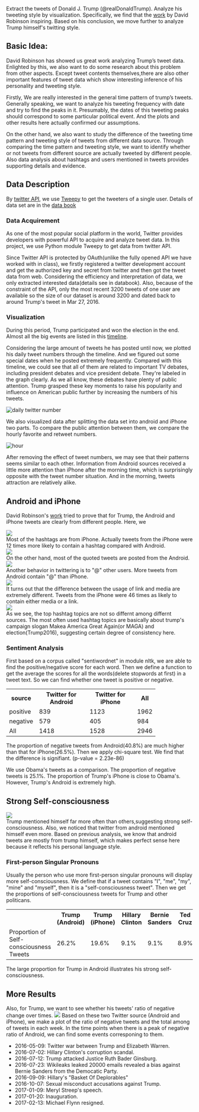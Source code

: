 Extract the tweets of Donald J. Trump (@realDonaldTrump). Analyze his tweeting style by visualization. Specifically, we find that the [work](http://varianceexplained.org/r/trump-tweets/) by David Robinson inspiring. Based on his conclusion, we move further to analyze Trump himself's twitting style.

## Basic Idea:
David Robinson has showed us great work analyzing Trump’s tweet data. Enlighted by this, we also want to do some research about this problem from other aspects. Except tweet contents themselves,there are also other important features of tweet data which show interesting inference of his personality and tweeting style.

Firstly, We are really interested in the general time pattern of trump’s tweets. Generally speaking, we want to analyze his tweeting frequency with date and try to find the peaks in it. Presumably, the dates of this tweeting peaks should correspond to some particular political event. And the plots and other results here actually confirmed our assumptions. 

On the other hand, we also want to study the difference of the tweeting time pattern and tweeting style of tweets from different data source. Through comparing the time pattern and tweeting style, we want to identify whether or not tweets from different source are actually tweeted by different people. Also data analysis about hashtags and users mentioned in tweets provides supporting details and evidence.

## Data Description
By [twitter API](https://dev.twitter.com/overview/api), we use [Tweepy](http://tweepy.readthedocs.io/en/v3.5.0/) to get the tweeters of a single user. Details of data set are in the [data book](databook.pdf)

### Data Acquirement

As one of the most popular social platform in the world, Twitter provides developers with powerful API to acquire and analyze tweet data. In this project, we use Python module Tweepy to get data from twitter API.

Since Twitter API is protected by OAuth(unlike the fully opened API we have worked with in class), we firstly registered a twitter development account and get the authorized key and secret from twitter and then got the tweet data from web. Considering the efficiency and interpretation of data, we only extracted interested data(details see in databook). Also, because of the constraint of the API, only the most recent 3200 tweets of one user are available so the size of our dataset is around 3200 and dated back to around Trump's tweet in Mar 27, 2016.

### Visualization
During this period, Trump participated and won the election in the end. Almost all the big events are listed in this [timeline](https://en.wikipedia.org/wiki/United_States_presidential_election,_2016_timeline#May_2016).

Considering the large amount of tweets he has posted until now, we plotted his daily tweet numbers through the timeline. And we figured out some special dates when he posted extremely frequently. Compared with this timeline, we could see that all of them are related to important TV debates, including president debates and vice president debate. They're labeled in the graph clearly. As we all know, these debates have plenty of public attention. Trump grasped these key moments to raise his popularity and influence on American public further by increasing the numbers of his tweets.

![daily twitter number](image/daily-twitter-number.png)

We also visualized data after splitting the data set into android and iPhone two parts. To compare the public attention between them, we compare the hourly favorite and retweet numbers.

![hour](image/hourly_comparison.png)

After removing the effect of tweet numbers, we may see that their patterns seems similar to each other. Information from Android sources received a little more attention than iPhone after the morning time, which is surprisingly opposite with the tweet number situation. And in the morning, tweets attraction are relatively alike.

## Android and iPhone
David Robinson's [work](http://varianceexplained.org/r/trump-tweets/) tried to prove that for Trump, the Android and iPhone tweets are clearly from different people. Here, we 

<div>
  <div>
    <img src="image/hashtag_proportion.png">
  </div>
  <div>
    Most of the hashtags are from iPhone. Actually tweets from the iPhone were 12 times more likely to contain a hashtag compared with Android.
  </div>
</div>


<div>
  <div>
    <img src="image/quoted.png">
  </div>
  <div>
    On the other hand, most of the quoted tweets are posted from the Android.
  </div>
</div>

<div>
  <div>
    <img src="image/at.png">
  </div>
  <div>
    Another behavior in twittering is to "@" other users. More tweets from Android contain "@" than iPhone.
  </div>
</div>

<div>
  <div>
    <img src="image/link.png">
  </div>
  <div>
    It turns out that the difference between the usage of link and media are extremely different. Tweets from the iPhone were 46 times as likely to contain either media or a link. 
  </div>
</div>

<div>
  <div>
    <img src="image/hashtag.png">
   </div>
   <div>
   As we see, the top hashtag topics are not so differnt among differnt sources. The most often used hashtag topics are basically about trump's campaign slogan Makea America Great Again(or MAGA) and election(Trump2016), suggesting certain degree of consistency here.
   </div>
</div>

### Sentiment Analysis
First based on a corpus called "sentiwordnet" in module nltk, we are able to find the positive/negative score for each word.
Then we define a function to get the average the scores for all the words(delete stopwords at first) in a tweet text. 
So we can find whether one tweet is positive or negative.
<table style="width:80%">
  <tr>
    <th>source</th>
    <th>Twitter for Android</th> 
    <th>Twitter for iPhone</th>
    <th>All</th>
  </tr>
  <tr>
    <td>positive</td>
    <td>839</td> 
    <td>1123</td>
    <td>1962</td>
  </tr>
  <tr>
    <td>negative</td>
    <td>579</td> 
    <td>405</td>
    <td>984</td>
  </tr>
  <tr>
    <td>All</td>
    <td>1418</td>
    <td>1528</td>
    <td>2946</td>
  </tr>
</table>
The proportion of negative tweets from Android(40.8%) are much higher than that for iPhone(26.5%). Then we apply chi-square test.
We find that the difference is signifiant. (p-value = 2.23e-86)

We use Obama's tweets as a comparison. The proportion of negative tweets is 25.1%. The proportion of Trump's iPhone is close to Obama's. However, Trump's Android is extremely high.

## Strong Self-consciousness
<div>
  <div>
    <img src="image/user_mention.png">
   </div>
   <div>
Trump mentioned himself far more often than others,suggesting strong self-consciousness. Also, we noticed that twitter from android mentioned himself even more. Based on previous analysis, we know that android tweets are mostly from trump himself, which makes perfect sense here because it reflects his personal language style.
   </div>
</div>

### First-person Singular Pronouns
Usually the person who use more first-person singular pronouns will display more self-consciousness. We define that if a tweet contains "I", "me", "my", "mine" and "myself", then it is a "self-consciousness tweet". Then we get the proportions of self-consciousness tweets for Trump and other politicans.

<table width=50%>
  <tr>
    <th> </th>
    <th>Trump (Android)</th> 
    <th>Trump (iPhone)</th>
    <th>Hillary Clinton</th>
    <th>Bernie Sanders</th>
    <th>Ted Cruz</th>
    <th>John Mccain</th>
  </tr>
  <tr>
    <td>Proportion of Self-consciousness Tweets</td>
    <td>26.2%</td> 
    <td>19.6%</td>
    <td>9.1%</td>
    <td>9.1%</td>
    <td>8.9%</td>
    <td>12.8%</td>
  </tr>
</table>
The large proportion for Trump in Android illustrates his strong self-consciousness.

## More Results
Also, for Trump, we want to see whether his tweets' ratio of negative change over times.
<img src="image/Ratio.png">
Based on these two Twitter source (Android and iPhone), we make a plot of the ratio of negative tweets and the total among of tweets in each week. In the time points when there is a peak of negative ratio of Android, we can find some events corresponing to them.
- 2016-05-09: Twitter war between Trump and Elizabeth Warren.
- 2016-07-02: Hillary Clinton's corruption scandal.
- 2016-07-12: Trump attacked Justice Ruth Bader Ginsburg.
- 2016-07-23: Wikileaks leaked 20000 emails revealed a bias against Bernie Sanders from the Democatic Party. 
- 2016-09-09: Hillary's "Basket Of Deplorables"
- 2016-10-07: Sexual misconduct accusations against Trump.
- 2017-01-09: Meryl Streep's speech.
- 2017-01-20: Inauguration.
- 2017-02-13: Michael Flynn resigned.
